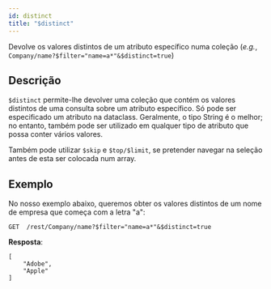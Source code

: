 ```yaml
---
id: distinct
title: "$distinct"
---
```



Devolve os valores distintos de um atributo específico numa coleção (*e.g.*, `Company/name?$filter="name=a*"&$distinct=true`)


## Descrição

`$distinct` permite-lhe devolver uma coleção que contém os valores distintos de uma consulta sobre um atributo específico. Só pode ser especificado um atributo na dataclass. Geralmente, o tipo String é o melhor; no entanto, também pode ser utilizado em qualquer tipo de atributo que possa conter vários valores.

Também pode utilizar `$skip` e `$top/$limit`, se pretender navegar na seleção antes de esta ser colocada num array.

## Exemplo
No nosso exemplo abaixo, queremos obter os valores distintos de um nome de empresa que começa com a letra "a":

 `GET  /rest/Company/name?$filter="name=a*"&$distinct=true`

**Resposta**:

````
[
    "Adobe",
    "Apple"
]
````

